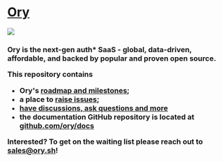 # [Ory](https://www.ory.sh/)

![](https://image.pitchbook.com/jgEZcWLlDVYQ9B7dppEkEqpBbWR1626093059565_200x200)

<h3>
Ory is the next-gen auth* SaaS - global, data-driven, affordable, and backed by popular and proven open source.

This repository contains

- Ory's [roadmap and milestones](https://github.com/ory/cloud/milestones);
- a place to [raise issues](https://github.com/ory/cloud/issues);
- [have discussions, ask questions and more](https://github.com/ory/cloud/discussions)
- the documentation GitHub repository is located at [github.com/ory/docs](https://github.com/ory/docs)

Interested? To get on the waiting list please reach out to [sales@ory.sh](mailto:sales@ory.sh)!
</h3>
